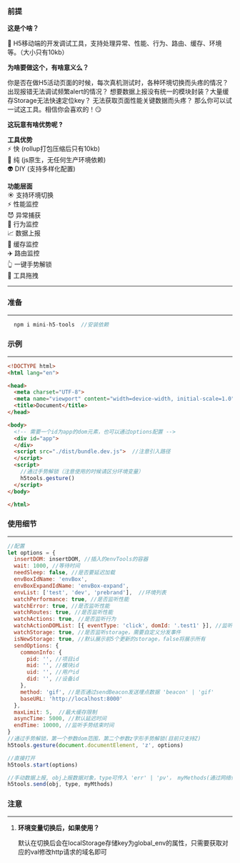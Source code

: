 ### **前提**

**这是个啥？**  

🔨 H5移动端的开发调试工具，支持处理异常、性能、行为、路由、缓存、环境等。（大小只有10kb）


**为啥要做这个，有啥意义么？**

你是否在做H5活动页面的时候，每次真机测试时，各种环境切换而头疼的情况？出现报错无法调试频繁alert的情况？ 想要数据上报没有统一的模块封装？大量缓存Storage无法快速定位key？ 无法获取页面性能关键数据而头疼？ 那么你可以试一试这工具。相信你会喜欢的！😏

**这玩意有啥优势呢 ?**  

 **工具优势**  
 ⚡  快 (rollup打包压缩后只有10kb)  
 📄  纯 (js原生，无任何生产环境依赖)  
 👽  DIY (支持多样化配置)  

 **功能层面**  
 ☀️  支持环境切换  
 ⚡  性能监控  
 😈  异常捕获  
 🍜  行为监控  
 📈  数据上报  
 📜  缓存监控  
 ✈️  路由监控  
 👆  一键手势解锁  
 🌊  工具拖拽  

---



### **准备**

---

```js
  npm i mini-h5-tools  //安装依赖
```

### **示例**

---

```html
<!DOCTYPE html>
<html lang="en">

<head>
  <meta charset="UTF-8">
  <meta name="viewport" content="width=device-width, initial-scale=1.0">
  <title>Document</title>
</head>

<body>
  <!-- 需要一个id为app的dom元素，也可以通过options配置 -->
  <div id="app">  
  </div>
  <script src="./dist/bundle.dev.js">  //注意引入路径
  </script>
  <script>
    //通过手势解锁（注意使用的时候请区分环境变量）
    h5tools.gesture()
  </script>
</body>

</html>
```

### **使用细节**

---

```js
//配置
let options = {
  insertDOM: insertDOM, //插入的envTools的容器
  wait: 1000, //等待时间
  needSleep: false, //是否要延迟加载 
  envBoxIdName: 'envBox',
  envBoxExpandIdName: 'envBox-expand',
  envList: ['test', 'dev', 'prebrand'],  //环境列表
  watchPerformance: true, //是否监听性能
  watchError: true, //是否监听性能
  watchRoutes: true, //是否监听性能
  watchActions: true, //是否监听行为
  watchActionDOMList: [{ eventType: 'click', domId: '.test1' }], //监听数组内的DOM原生事件
  watchStorage: true, //是否监听storage，需要自定义分发事件
  isNewStorage: true, //默认展示前5个更新的storage，false将展示所有
  sendOptions: {
    commonInfo: {
      pid: '', //项目id
      mid: '', //模块id
      uid: '', //用户id
      did: '', //设备id
    },
    method: 'gif', //是否通过sendBeacon发送埋点数据 'beacon' | 'gif' 
    baseURL: 'http://localhost:8000'
  },
  maxLimit: 5,  //最大缓存限制
  asyncTime: 5000, //默认延迟时间
  endTime: 10000, //监听手势结束时间
}
//通过手势解锁，第一个参数dom范围，第二个参数z字形手势解锁(目前只支持Z)
h5tools.gesture(document.documentElement, 'z', options)

//直接打开
h5tools.start(options)

//手动数据上报, obj上报数据对象，type可传入 'err' | 'pv'， myMethods(通过网络信标或gif方案上报数据) 可传入 'beacon' | 'gif' 
h5tools.send(obj, type, myMthods)

```


### **注意**

---
1. **环境变量切换后，如果使用？**

    默认在切换后会在localStorage存储key为global_env的属性，只需要获取对应的val修改http请求的域名即可
